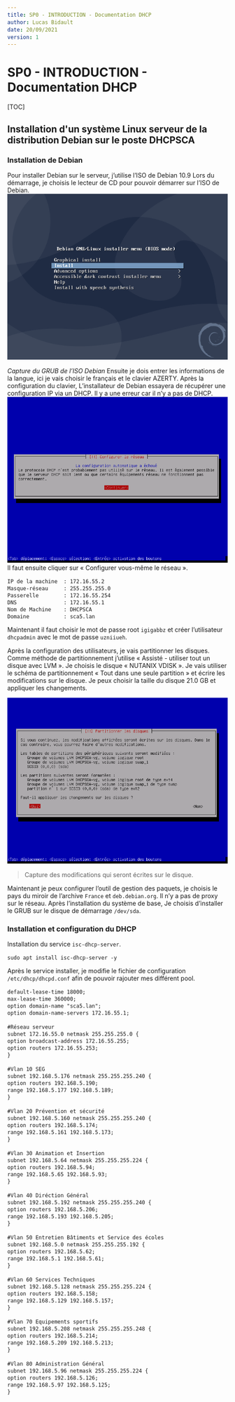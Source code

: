 ```yaml
---
title: SP0 - INTRODUCTION - Documentation DHCP
author: Lucas Bidault
date: 20/09/2021
version: 1
---
```


# SP0 - INTRODUCTION - Documentation DHCP

[TOC]

## Installation d'un système Linux serveur de la distribution Debian sur le poste DHCPSCA

### Installation de Debian

Pour installer Debian sur le serveur, j’utilise l’ISO de Debian 10.9
Lors du démarrage, je choisis le lecteur de CD pour pouvoir démarrer sur l’ISO de Debian.
<img src="assets/840fd81bdff808bfc9201c127278b777fccbba84.png" title="" alt="" data-align="center">

*Capture du GRUB de l’ISO Debian*
Ensuite je dois entrer les informations de la langue, ici je vais choisir le français et le clavier AZERTY.
Après la configuration du clavier, L’installateur de Debian essayera de récupérer une configuration IP via un DHCP. Il y a une erreur car il n’y a pas de DHCP.
<img src="assets/674e46aba4e85fa0ea5c51aeaf032505aa23b354.png" title="" alt="" data-align="center">
Il faut ensuite cliquer sur « Configurer vous-même le réseau ».

```
IP de la machine  : 172.16.55.2
Masque-réseau     : 255.255.255.0
Passerelle        : 172.16.55.254
DNS               : 172.16.55.1
Nom de Machine    : DHCPSCA
Domaine           : sca5.lan
```

Maintenant il faut choisir le mot de passe root `igigabbz` et créer l’utilisateur `dhcpadmin` avec le mot de passe `uzniiueh`.

Après la configuration des utilisateurs, je vais partitionner les disques. Comme méthode de partitionnement j’utilise « Assisté - utiliser tout un disque avec LVM ». 
Je choisis le disque « NUTANIX VDISK ». Je vais utiliser le schéma de partitionnement « Tout dans une seule partition » et écrire les modifications sur le disque. 
Je peux choisir la taille du disque 21.0 GB et appliquer les changements.

<img src="assets/043d8eae68676121bbb34967c09b7f05a9805f0d.png" title="" alt="" data-align="center">

> Capture des modifications qui seront écrites sur le disque.

Maintenant je peux configurer l’outil de gestion des paquets, je choisis le pays du miroir de l’archive `France` et `deb.debian.org`. Il n’y a pas de proxy sur le réseau.
Après l’installation du système de base, Je choisis d’installer le GRUB sur le disque de démarrage `/dev/sda`.

### Installation et configuration du DHCP

Installation du service `isc-dhcp-server`.

```shell
sudo apt install isc-dhcp-server -y
```

Après le service installer, je modifie le fichier de configuration `/etc/dhcp/dhcpd.conf` afin de pouvoir rajouter mes différent pool.

```
default-lease-time 18000;
max-lease-time 360000;
option domain-name "sca5.lan";
option domain-name-servers 172.16.55.1;

#Réseau serveur
subnet 172.16.55.0 netmask 255.255.255.0 {
option broadcast-address 172.16.55.255;
option routers 172.16.55.253;
}

#Vlan 10 SEG
subnet 192.168.5.176 netmask 255.255.255.240 {
option routers 192.168.5.190;
range 192.168.5.177 192.168.5.189;
}

#Vlan 20 Prévention et sécurité
subnet 192.168.5.160 netmask 255.255.255.240 {
option routers 192.168.5.174;
range 192.168.5.161 192.168.5.173;
}

#Vlan 30 Animation et Insertion
subnet 192.168.5.64 netmask 255.255.255.224 {
option routers 192.168.5.94;
range 192.168.5.65 192.168.5.93;
}

#Vlan 40 Diréction Général
subnet 192.168.5.192 netmask 255.255.255.240 {
option routers 192.168.5.206;
range 192.168.5.193 192.168.5.205;
}

#Vlan 50 Entretien Bâtiments et Service des écoles
subnet 192.168.5.0 netmask 255.255.255.192 {
option routers 192.168.5.62;
range 192.168.5.1 192.168.5.61;
}

#Vlan 60 Services Techniques
subnet 192.168.5.128 netmask 255.255.255.224 {
option routers 192.168.5.158;
range 192.168.5.129 192.168.5.157;
}

#Vlan 70 Equipements sportifs
subnet 192.168.5.208 netmask 255.255.255.248 {
option routers 192.168.5.214;
range 192.168.5.209 192.168.5.213;
}

#Vlan 80 Administration Général
subnet 192.168.5.96 netmask 255.255.255.224 {
option routers 192.168.5.126;
range 192.168.5.97 192.168.5.125;
}
```
